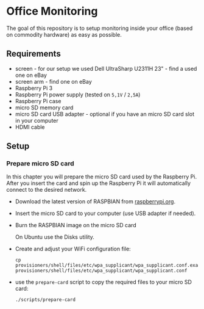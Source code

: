 # Office Monitoring

The goal of this repository is to setup monitoring inside your office (based on commodity hardware) as easy as possible.

## Requirements

- screen - for our setup we used Dell UltraSharp U2311H 23" - find a used one on eBay
- screen arm - find one on eBay
- Raspberry Pi 3
- Raspberry Pi power supply (tested on `5,1V` / `2,5A`)
- Raspberry Pi case
- micro SD memory card
- micro SD card USB adapter - optional if you have an micro SD card slot in your computer
- HDMI cable

## Setup

### Prepare micro SD card

In this chapter you will prepare the micro SD card used by the Raspberry Pi. After you insert the card and spin up the Raspberry Pi it will automatically connect to the desired network.

- Download the latest version of RASPBIAN from [raspberrypi.org](https://www.raspberrypi.org/downloads/raspbian/).
- Insert the micro SD card to your computer (use USB adapter if needed).
- Burn the RASPBIAN image on the micro SD card

  On Ubuntu use the Disks utility.

- Create and adjust your WiFi configuration file:

  ```
  cp provisioners/shell/files/etc/wpa_supplicant/wpa_supplicant.conf.example provisioners/shell/files/etc/wpa_supplicant/wpa_supplicant.conf
  ```

- use the `prepare-card` script to copy the required files to your micro SD card:

  ```
  ./scripts/prepare-card
  ```
